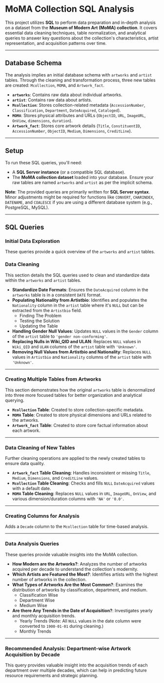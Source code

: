 # MoMA Collection SQL Analysis

This project utilizes **SQL** to perform data preparation and in-depth analysis on a dataset from the **Museum of Modern Art (MoMA) collection**. It covers essential data cleaning techniques, table normalization, and analytical queries to answer key questions about the collection's characteristics, artist representation, and acquisition patterns over time.

---

## Database Schema

The analysis implies an initial database schema with `artworks` and `artist` tables. Through the cleaning and transformation process, three new tables are created: `Mcollection`, `MOMA`, and `Artwork_fact`.

* **`artworks`**: Contains raw data about individual artworks.
* **`artist`**: Contains raw data about artists.
* **`Mcollection`**: Stores collection-related metadata (`AccessionNumber`, `Classification`, `Department`, `DateAcquired`, `Cataloged`).
* **`MOMA`**: Stores physical attributes and URLs (`ObjectID`, `URL`, `ImageURL`, `OnView`, `dimensions`, `duration`).
* **`Artwork_fact`**: Stores core artwork details (`Title`, `ConstituentID`, `AccessionNumber`, `ObjectID`, `Medium`, `Dimensions`, `CreditLine`).

---

## Setup

To run these SQL queries, you'll need:

* A **SQL Server instance** (or a compatible SQL database).
* The **MoMA collection dataset** loaded into your database. Ensure your raw tables are named `artworks` and `artist` as per the implicit schema.

**Note**: The provided queries are primarily written for **SQL Server syntax**. Minor adjustments might be required for functions like `CONVERT`, `CHARINDEX`, `DATENAME`, and `COALESCE` if you are using a different database system (e.g., PostgreSQL, MySQL).

---

## SQL Queries

### Initial Data Exploration

These queries provide a quick overview of the `artworks` and `artist` tables.

### Data Cleaning

This section details the SQL queries used to clean and standardize data within the `artworks` and `artist` tables.

* **Standardize Date Formats**: Ensures the `DateAcquired` column in the `artworks` table is in a consistent `DATE` format.
* **Populating Nationality from Artistbio**: Identifies and populates the `Nationality` column in the `artist` table where it's `NULL` but can be extracted from the `Artistbio` field.
    * Finding The Problem
    * Testing the Solution
    * Updating the Table
* **Handling Gender Null Values**: Updates `NULL` values in the `Gender` column of the `artist` table to `'gender non-conforming'`.
* **Replacing Nulls in Wiki_QID and ULAN**: Replaces `NULL` values in `Wiki_QID` and `ULAN` columns of the `artist` table with `'Unknown'`.
* **Removing Null Values from Artistbio and Nationality**: Replaces `NULL` values in `Artistbio` and `Nationality` columns of the `artist` table with `'Unknown'`.

---

### Creating Multiple Tables from Artworks

This section demonstrates how the original `artworks` table is denormalized into three more focused tables for better organization and analytical querying.

* **`Mcollection` Table**: Created to store collection-specific metadata.
* **`MOMA` Table**: Created to store physical dimensions and URLs related to the artworks.
* **`Artwork_fact` Table**: Created to store core factual information about each artwork.

---

### Data Cleaning of New Tables

Further cleaning operations are applied to the newly created tables to ensure data quality.

* **`Artwork_fact` Table Cleaning**: Handles inconsistent or missing `Title`, `Medium`, `Dimensions`, and `CreditLine` values.
* **`Mcollection` Table Cleaning**: Checks and fills `NULL` `DateAcquired` values with a default date.
* **`MOMA` Table Cleaning**: Replaces `NULL` values in `URL`, `ImageURL`, `OnView`, and various dimension/duration columns with `'NA'` or `'0.0'`.

---

### Creating Columns for Analysis

Adds a `Decade` column to the `Mcollection` table for time-based analysis.

---

### Data Analysis Queries

These queries provide valuable insights into the MoMA collection.

* **How Modern are the Artworks?**: Analyzes the number of artworks acquired per decade to understand the collection's modernity.
* **Which Artists are Featured the Most?**: Identifies artists with the highest number of artworks in the collection.
* **What Types of Artworks Are the Most Common?**: Examines the distribution of artworks by classification, department, and medium.
    * Classification Wise
    * Department Wise
    * Medium Wise
* **Are there Any Trends in the Date of Acquisition?**: Investigates yearly and monthly acquisition trends.
    * Yearly Trends (Note: All `NULL` values in the date column were converted to `1900-01-01` during cleaning.)
    * Monthly Trends

---

### Recommended Analysis: Department-wise Artwork Acquisition by Decade

This query provides valuable insight into the acquisition trends of each department over multiple decades, which can help in predicting future resource requirements and strategic planning.
